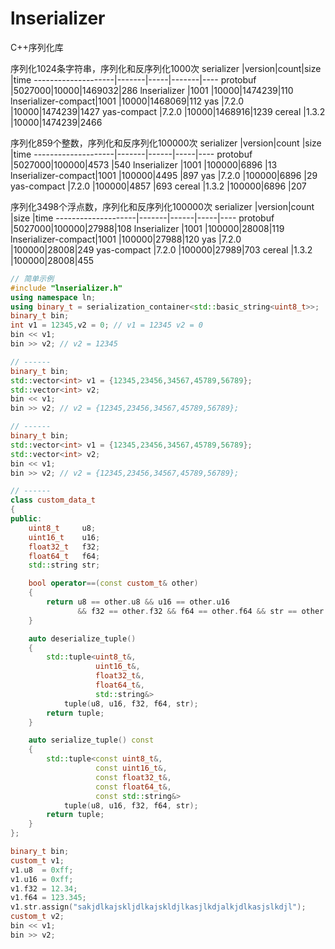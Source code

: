 # lnserializer
C++序列化库

序列化1024条字符串，序列化和反序列化1000次 
serializer          |version|count|size   |time
--------------------|-------|-----|-------|----
protobuf            |5027000|10000|1469032|286
lnserializer        |1001   |10000|1474239|110
lnserializer-compact|1001   |10000|1468069|112
yas                 |7.2.0  |10000|1474239|1427
yas-compact         |7.2.0  |10000|1468916|1239
cereal              |1.3.2  |10000|1474239|2466

序列化859个整数，序列化和反序列化100000次 
serializer          |version|count |size |time
--------------------|-------|------|-----|----
protobuf            |5027000|100000|4573 |540
lnserializer        |1001   |100000|6896 |13
lnserializer-compact|1001   |100000|4495 |897
yas                 |7.2.0  |100000|6896 |29
yas-compact         |7.2.0  |100000|4857 |693
cereal              |1.3.2  |100000|6896 |207


序列化3498个浮点数，序列化和反序列化100000次 
serializer          |version|count |size |time
--------------------|-------|------|-----|----
protobuf            |5027000|100000|27988|108
lnserializer        |1001   |100000|28008|119
lnserializer-compact|1001   |100000|27988|120
yas                 |7.2.0  |100000|28008|249
yas-compact         |7.2.0  |100000|27989|703
cereal              |1.3.2  |100000|28008|455

```CPP
// 简单示例
#include "lnserializer.h"
using namespace ln;
using binary_t = serialization_container<std::basic_string<uint8_t>>;
binary_t bin;
int v1 = 12345,v2 = 0; // v1 = 12345 v2 = 0
bin << v1;
bin >> v2; // v2 = 12345

// ------
binary_t bin;
std::vector<int> v1 = {12345,23456,34567,45789,56789};
std::vector<int> v2;
bin << v1;
bin >> v2; // v2 = {12345,23456,34567,45789,56789};

// ------
binary_t bin;
std::vector<int> v1 = {12345,23456,34567,45789,56789};
std::vector<int> v2;
bin << v1;
bin >> v2; // v2 = {12345,23456,34567,45789,56789};

// ------
class custom_data_t
{
public:
    uint8_t     u8;
    uint16_t    u16;
    float32_t   f32;
    float64_t   f64;
    std::string str;

    bool operator==(const custom_t& other)
    {
        return u8 == other.u8 && u16 == other.u16
               && f32 == other.f32 && f64 == other.f64 && str == other.str;
    }

    auto deserialize_tuple()
    {
        std::tuple<uint8_t&,
                   uint16_t&,
                   float32_t&,
                   float64_t&,
                   std::string&>
            tuple(u8, u16, f32, f64, str);
        return tuple;
    }

    auto serialize_tuple() const
    {
        std::tuple<const uint8_t&,
                   const uint16_t&,
                   const float32_t&,
                   const float64_t&,
                   const std::string&>
            tuple(u8, u16, f32, f64, str);
        return tuple;
    }
};

binary_t bin;
custom_t v1;
v1.u8  = 0xff;
v1.u16 = 0xff;
v1.f32 = 12.34;
v1.f64 = 123.345;
v1.str.assign("sakjdlkajskljdlkajskldjlkasjlkdjalkjdlkasjslkdjl");
custom_t v2;
bin << v1;
bin >> v2;

```


